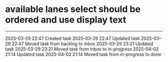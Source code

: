 available lanes select should be ordered and use display text
===

---

2025-03-29 22:47	Created task
2025-03-29 22:47	Updated task
2025-03-29 22:47	Moved task from backlog to inbox
2025-03-29 23:21	Updated task
2025-03-29 23:21	Moved task from inbox to in-progress
2025-04-02 21:14	Updated task
2025-04-02 21:14	Moved task from in-progress to done